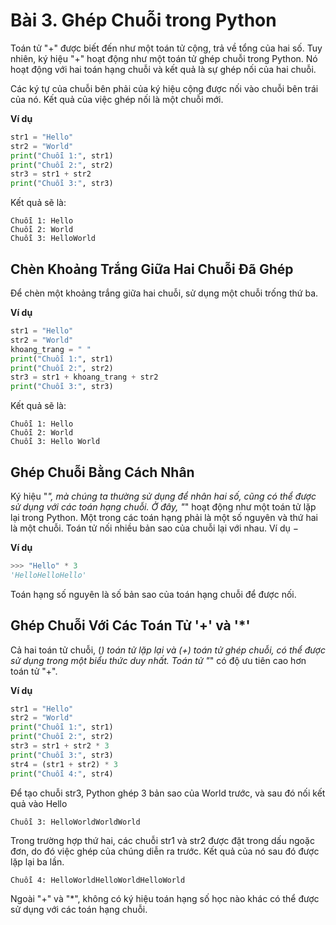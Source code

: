 # Bài 3. Ghép Chuỗi trong Python

Toán tử "+" được biết đến như một toán tử cộng, trả về tổng của hai số. Tuy nhiên, ký hiệu "+" hoạt động như một toán tử ghép chuỗi trong Python. Nó hoạt động với hai toán hạng chuỗi và kết quả là sự ghép nối của hai chuỗi.

Các ký tự của chuỗi bên phải của ký hiệu cộng được nối vào chuỗi bên trái của nó. Kết quả của việc ghép nối là một chuỗi mới.

**Ví dụ**

```python
str1 = "Hello"
str2 = "World"
print("Chuỗi 1:", str1)
print("Chuỗi 2:", str2)
str3 = str1 + str2
print("Chuỗi 3:", str3)
```

Kết quả sẽ là:

```
Chuỗi 1: Hello
Chuỗi 2: World
Chuỗi 3: HelloWorld
```

## Chèn Khoảng Trắng Giữa Hai Chuỗi Đã Ghép

Để chèn một khoảng trắng giữa hai chuỗi, sử dụng một chuỗi trống thứ ba.

**Ví dụ**

```python
str1 = "Hello"
str2 = "World"
khoang_trang = " "
print("Chuỗi 1:", str1)
print("Chuỗi 2:", str2)
str3 = str1 + khoang_trang + str2
print("Chuỗi 3:", str3)
```

Kết quả sẽ là:

```
Chuỗi 1: Hello
Chuỗi 2: World
Chuỗi 3: Hello World
```

## Ghép Chuỗi Bằng Cách Nhân

Ký hiệu "*", mà chúng ta thường sử dụng để nhân hai số, cũng có thể được sử dụng với các toán hạng chuỗi. Ở đây, "*" hoạt động như một toán tử lặp lại trong Python. Một trong các toán hạng phải là một số nguyên và thứ hai là một chuỗi. Toán tử nối nhiều bản sao của chuỗi lại với nhau. Ví dụ −

**Ví dụ**

```python
>>> "Hello" * 3
'HelloHelloHello'
```

Toán hạng số nguyên là số bản sao của toán hạng chuỗi để được nối.

## Ghép Chuỗi Với Các Toán Tử '+' và '*'

Cả hai toán tử chuỗi, (*) toán tử lặp lại và (+) toán tử ghép chuỗi, có thể được sử dụng trong một biểu thức duy nhất. Toán tử "*" có độ ưu tiên cao hơn toán tử "+".

**Ví dụ**

```python
str1 = "Hello"
str2 = "World"
print("Chuỗi 1:", str1)
print("Chuỗi 2:", str2)
str3 = str1 + str2 * 3
print("Chuỗi 3:", str3)
str4 = (str1 + str2) * 3
print("Chuỗi 4:", str4)
```

Để tạo chuỗi str3, Python ghép 3 bản sao của World trước, và sau đó nối kết quả vào Hello

```
Chuỗi 3: HelloWorldWorldWorld
```

Trong trường hợp thứ hai, các chuỗi str1 và str2 được đặt trong dấu ngoặc đơn, do đó việc ghép của chúng diễn ra trước. Kết quả của nó sau đó được lặp lại ba lần.

```
Chuỗi 4: HelloWorldHelloWorldHelloWorld
```

Ngoài "+" và "*", không có ký hiệu toán hạng số học nào khác có thể được sử dụng với các toán hạng chuỗi.